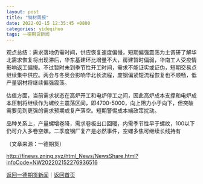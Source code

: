 ```yaml
---
layout: post
title: "钢材周报"
date: 2022-02-15 12:35:45 +0800
categories: yideqihuo
tags: 一德期货新闻
---
```

<p>观点总结：需求落地仍需时间，供应恢复速度偏慢，短期偏强震荡为主调研了解华北需求恢复将出现滞后，华东基建环比增量不大，房建暂时偏弱，华南工人受疫情影响返工偏慢。不过暂时未到季节性开工时间，需求不能证实或证伪，短期交易点继续集中供应。两会与冬奥会影响华北长流程，废钢偏紧短流程恢复也不顺畅，低产量钢材将继续偏强震荡。</p>
 <p>估值方面，当前需求状态在高炉开工和电炉停工之间，因此高炉成本支撑和电炉成本压制将继续作为螺纹主震荡区间，即4700-5000，向上阻力小于向下，但突破需要见到更强的需求预期或复产落空。短期警惕成本端政策扰动。</p>
 <p>品种关系上，产量螺增卷降，需求卷板出口回暖，内需季节性早于螺纹，100以下仍可介入多卷空螺。二季度钢厂复产是必然事件，空螺多焦可继续长线持有</p><p class="em_media">（文章来源：一德期货）</p>

<http://finews.zning.xyz/html_News/NewsShare.html?infoCode=NW202202152276936516>

[返回一德期货新闻](//finews.withounder.com/category/yideqihuo.html)｜[返回首页](//finews.withounder.com/)
